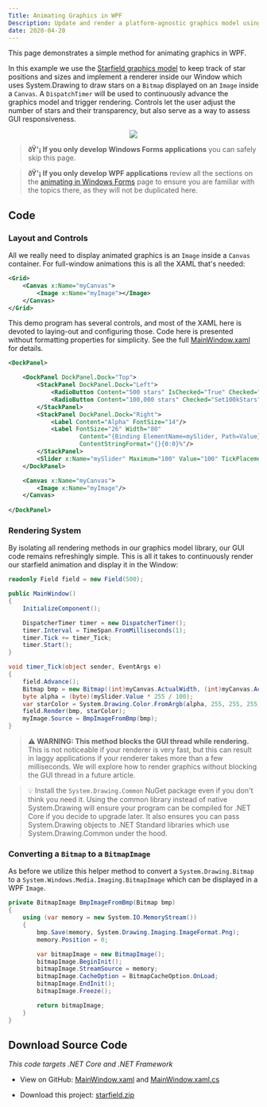 ```yaml
---
Title: Animating Graphics in WPF
Description: Update and render a platform-agnostic graphics model using WPF
date: 2020-04-20
---
```


This page demonstrates a simple method for animating graphics in WPF.

In this example we use the [Starfield graphics model](starfield.md) to keep track of star positions and sizes and implement a renderer inside our Window which uses System.Drawing to draw stars on a `Bitmap` displayed on an `Image` inside a `Canvas`. A `DispatchTimer` will be used to continuously advance the graphics model and trigger rendering. Controls let the user adjust the number of stars and their transparency, but also serve as a way to assess GUI responsiveness.

<div align="center">

![](files/csharp-starfield-windows-wpf.gif)

</div>

> **ðŸ’¡ If you only develop Windows Forms applications** you can safely skip this page.

> **ðŸ’¡ If you only develop WPF applications** review all the sections on the [animating in Windows Forms](5-animating-in-windows-forms.md.html) page to ensure you are familiar with the topics there, as they will not be duplicated here.

## Code

### Layout and Controls

All we really need to display animated graphics is an `Image` inside a `Canvas` container. For full-window animations this is all the XAML that's needed:

```xml
<Grid>
    <Canvas x:Name="myCanvas">
        <Image x:Name="myImage"></Image>
    </Canvas>
</Grid>
```

This demo program has several controls, and most of the XAML here is devoted to laying-out and configuring those. Code here is presented without formatting properties for simplicity. See the full [MainWindow.xaml](https://github.com/swharden/Csharp-Data-Visualization/blob/master/examples/drawing/starfield/Starfield.WPF/MainWindow.xaml) for details.

```xml
<DockPanel>

    <DockPanel DockPanel.Dock="Top">
        <StackPanel DockPanel.Dock="Left">
            <RadioButton Content="500 stars" IsChecked="True" Checked="Set500Stars"/>
            <RadioButton Content="100,000 stars" Checked="Set100kStars"/>
        </StackPanel>
        <StackPanel DockPanel.Dock="Right">
            <Label Content="Alpha" FontSize="14"/>
            <Label FontSize="26" Width="80"
                    Content="{Binding ElementName=mySlider, Path=Value}" 
                    ContentStringFormat="{}{0:0}%"/>
        </StackPanel>
        <Slider x:Name="mySlider" Maximum="100" Value="100" TickPlacement="BottomRight" />
    </DockPanel>

    <Canvas x:Name="myCanvas">
        <Image x:Name="myImage"/>
    </Canvas>
    
</DockPanel>
```

### Rendering System

By isolating all rendering methods in our graphics model library, our GUI code remains refreshingly simple. This is all it takes to continuously render our starfield animation and display it in the Window:

```cs
readonly Field field = new Field(500);

public MainWindow()
{
    InitializeComponent();

    DispatcherTimer timer = new DispatcherTimer();
    timer.Interval = TimeSpan.FromMilliseconds(1);
    timer.Tick += timer_Tick;
    timer.Start();
}

void timer_Tick(object sender, EventArgs e)
{
    field.Advance();
    Bitmap bmp = new Bitmap((int)myCanvas.ActualWidth, (int)myCanvas.ActualHeight);
    byte alpha = (byte)(mySlider.Value * 255 / 100);
    var starColor = System.Drawing.Color.FromArgb(alpha, 255, 255, 255);
    field.Render(bmp, starColor);
    myImage.Source = BmpImageFromBmp(bmp);
}
```

> **⚠️ WARNING: This method blocks the GUI thread while rendering.** This is not noticeable if your renderer is very fast, but this can result in laggy applications if your renderer takes more than a few milliseconds. We will explore how to render graphics without blocking the GUI thread in a future article.

> 💡 Install the `System.Drawing.Common` NuGet package even if you don't think you need it. Using the common library instead of native System.Drawing will ensure your program can be compiled for .NET Core if you decide to upgrade later. It also ensures you can pass System.Drawing objects to .NET Standard libraries which use System.Drawing.Common under the hood.

### Converting a `Bitmap` to a `BitmapImage`

As before we utilize this helper method to convert a `System.Drawing.Bitmap` to a `System.Windows.Media.Imaging.BitmapImage` which can be displayed in a WPF `Image`.

```cs
private BitmapImage BmpImageFromBmp(Bitmap bmp)
{
    using (var memory = new System.IO.MemoryStream())
    {
        bmp.Save(memory, System.Drawing.Imaging.ImageFormat.Png);
        memory.Position = 0;

        var bitmapImage = new BitmapImage();
        bitmapImage.BeginInit();
        bitmapImage.StreamSource = memory;
        bitmapImage.CacheOption = BitmapCacheOption.OnLoad;
        bitmapImage.EndInit();
        bitmapImage.Freeze();

        return bitmapImage;
    }
}
```

## Download Source Code

_This code targets .NET Core and .NET Framework_

* View on GitHub: [MainWindow.xaml](https://github.com/swharden/Csharp-Data-Visualization/blob/master/dev/old/drawing/starfield/Starfield.WPF/MainWindow.xaml) and [MainWindow.xaml.cs](https://github.com/swharden/Csharp-Data-Visualization/blob/master/dev/old/drawing/starfield/Starfield.WPF/MainWindow.xaml.cs)

* Download this project: [starfield.zip](files/starfield.zip)